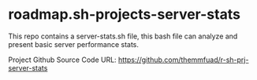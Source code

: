 # roadmap.sh-projects-server-stats

This repo contains a server-stats.sh file, this bash file can analyze and present basic server performance stats.

Project Github Source Code URL:
https://github.com/themmfuad/r-sh-prj-server-stats
